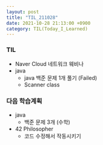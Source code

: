 ```yaml
---
layout: post
title: "TIL_211028"
date: 2021-10-28 21:13:00 +0900
category: TIL(Today_I_Learned)
---
```


### TIL
- Naver Cloud 네트워크 웨비나
- java
	- java 백준 문제 1개 풀기 (Failed)
	- Scanner class

### 다음 학습계획
- java
	- 백준 문제 3개 (수학)
	<!-- - try-catch, throw 찾아보기 -->
- 42 Philosopher
	- 코드 수정해서 작동시키기